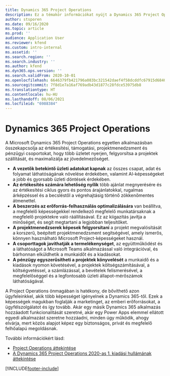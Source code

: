 ```yaml
---
title: Dynamics 365 Project Operations
description: Ez a témakör információkat nyújt a Dynamics 365 Project Operations alkalmazásról.
author: stsporen
ms.date: 09/16/2020
ms.topic: article
ms.prod: ''
audience: Application User
ms.reviewer: kfend
ms.custom: intro-internal
ms.assetid: ''
ms.search.region: ''
ms.search.industry: ''
ms.author: kfend
ms.dyn365.ops.version: ''
ms.search.validFrom: 2020-10-01
ms.openlocfilehash: 6646379fb421796a083bc321542daef4f58dcddfc67915d68403c2a370ba90c4
ms.sourcegitcommit: 7f8d1e7a16af769adb43d1877c28fdce53975db8
ms.translationtype: HT
ms.contentlocale: hu-HU
ms.lasthandoff: 08/06/2021
ms.locfileid: "6988384"
---
```

# <a name="dynamics-365-project-operations"></a>Dynamics 365 Project Operations

A Microsoft Dynamics 365 Project Operations egyetlen alkalmazásban összekapcsolja az értékesítési, támogatási, projektmenedzsment és pénzügyi csoportokat, hogy több üzletet nyerjen, felgyorsítsa a projektek szállítását, és maximalizálja az jövedelmezőséget.

-   **A vezetők betekintő üzleti adatokat kapnak** az összes csapat, adat és folyamat láthatóságának növelése érdekében, valamint AI-képességeket a jobb és gyorsabb üzleti döntések érdekében.
-   **Az értékesítés számára lehetőség nyílik** több ajánlat megnyerésére és az értékesítési ciklus gyors és pontos árajánlatokkal, rugalmas árképzéssel és a becsléstől a végrehajtásig történő zökkenőmentes átmenettel.
-   **A beszerzés az erőforrás-felhasználás optimalizálására** van beállítva, a megfelelő képességekkel rendelkező megfelelő munkatársaknak a megfelelő projektekre való ráállításával. Ez az kiigazítás javítja a minőséget, és segít megtartani a legjobban teljesítőket.
-   **A projektmenedzserek képesek felgyorsítani** a projekt megvalósítását a korszerű, beépített projektmenedzsment segítségével, amely ismerős, könnyen használható Microsoft Project-képességeket használ.
-   **A csoporttagok javíthatják a termelékenységet**, az együttműködést és a láthatóságot a Microsoft Teams alkalmazással való integrációval, és bárhonnan elküldhetik a munkaidőt és a kiadásokat.
-   **A pénzügy egyszerűsítheti a projektek könyvelését** a munkaidő és a kiadások nyomon követésével, a projektek költségszámításával, a költségvetéssel, a számlázással, a bevételek felismerésével, a megfelelőséggel és a legfontosabb üzleti állapot-mérőszámok láthatóságával.

A Project Operations önmagában is hatékony, de bővíthető azon ügyfeleinkkel, akik több képességet igényelnek a Dynamics 365-től. Ezek a képességek magukban foglalják a marketinget, az emberi erőforrásokat, a ügyfélszolgálatot és így tovább. Akár egy másik Dynamics 365 alkalmazás hozzáadott funkcionalitását szeretné, akár egy Power Apps elemmel ellátott egyedi alkalmazást szeretne hozzáadni, minden úgy működik, ahogy elvárja, mert közös alapjot képez egy biztonságos, privát és megfelelő felhőalapú megoldásnak.

További információkért lásd:

- [Project Operations áttekintése](https://dynamics.microsoft.com/en-us/project-operations/overview/)
- [A Dynamics 365 Project Operations 2020-as 1. kiadási hullámának áttekintése](/dynamics365-release-plan/2020wave1/dynamics365-project-operations/)



[!INCLUDE[footer-include](includes/footer-banner.md)]
